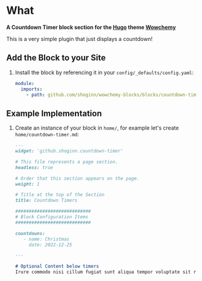 # What

**A Countdown Timer block section for the [Hugo](https://gohugo.io) theme [Wowchemy](https://wowchemy.com)**

This is a very simple plugin that just displays a countdown!

## Add the Block to your Site

1. Install the block by referencing it in your `config/_defaults/config.yaml`:

   ```yaml
   module:
     imports:
       - path: github.com/shoginn/wowchemy-blocks/blocks/countdown-timer
   ```

## Example Implementation

1. Create an instance of your block in `home/`, for example let's create `home/countdown-timer.md`:

   ```markdown
   ---
   widget: 'github.shoginn.countdown-timer'

   # This file represents a page section.
   headless: true

   # Order that this section appears on the page.
   weight: 1

   # Title at the top of the Section
   title: Countdown Timers

   ############################
   # Block Configuration Items
   ############################

   countdowns:
      - name: Christmas
        date: 2022-12-25
   
   ---
   
   # Optional Content below timers
   Irure commodo nisi cillum fugiat sunt aliqua tempor voluptate sit reprehenderit cupidatat commodo.
   ```
